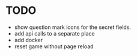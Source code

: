 # TODO

* show question mark icons for the secret fields.
* add api calls to a separate place
* add docker
* reset game without page reload